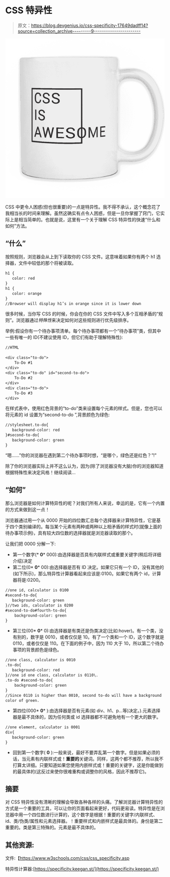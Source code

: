 # CSS 特异性

> 原文：<https://blog.devgenius.io/css-specificity-17649dadff14?source=collection_archive---------9----------------------->

![](img/1fdbc734592d17ba05eee9f36cd4941b.png)

CSS 中更令人困惑(但也很重要)的一点是特异性。我不得不承认，这个概念花了我相当长的时间来理解。虽然这确实有点令人困惑，但是一旦你掌握了窍门，它实际上是相当简单的。也就是说，这里有一个关于理解 CSS 特异性的快速“什么和如何”方法。

## “什么”

按照规则，浏览器会从上到下读取你的 CSS 文件。这意味着如果你有两个 h1 选择器，文件中较低的那个将被读取。

```
h1 {
   color: red
}
h1 {
   color: orange
}
//Browser will display h1’s in orange since it is lower down
```

很多时候，当你写 CSS 的时候，你会在你的 CSS 文件中写入多个互相矛盾的“规则”。浏览器通过*特殊性*来决定如何对这些规则进行优先级排序。

举例:假设你有一个待办事项清单。每个待办事项都有一个“待办事项”类，但其中一些有唯一的 ID(不建议使用 ID，但它们有助于理解特殊性):

```
//HTML

<div class="to-do"> 
    To-Do #1 
</div>
<div class="to-do" id="second-to-do"> 
    To-Do #2 
</div>
<div class="to-do"> 
    To-Do #3 
</div>
```

在样式表中，使用红色背景的“to-do”类来设置每个元素的样式。但是，您也可以将元素的 id 设置为“second-to-do ”,背景颜色为绿色:

```
//stylesheet.to-do{
   background-color: red
}#second-to-do{
   background-color: green
}
```

“嗯……”你的浏览器在遇到第二个待办事项时想，“是哪个，绿色还是红色？”!"

除了你的浏览器实际上并不这么认为，因为(除了浏览器没有大脑)你的浏览器知道根据特殊性来决定风格！继续阅读…

## “如何”

那么浏览器是如何计算特异性的呢？对我们所有人来说，幸运的是，它有一个内置的方式来做到这一点！

浏览器通过用一个从 0000 开始的四位数汇总每个选择器来计算特异性，它是基于四个类别编译的。每当某个元素有两种或两种以上相矛盾的样式时(就像上面的待办事项示例)，具有较大四位数的选择器就是浏览器读取的那个。

让我们把 0000 分解一下:

*   第一个数字(* **0*** 000):由选择器是否具有内联样式或重要关键字(稍后将详细介绍)决定
*   第二位(0* **0*** 00):由选择器是否有 ID 决定。如果它只有一个 ID，没有其他的(如下所示)，那么特异性计算器看起来应该是:0100。如果它有两个 id，计算器将是:0200。

```
//one id, calculator is 0100
#second-to-do{
   background-color: green
}//two ids, calculator is 0200
#second-to-do#fourth-to-do{
    background-color: green
}
```

*   第三位(00* **0*** 0):由选择器是有类还是伪类决定(比如:hover)。有一个类，没有别的，数字是 0010，或者仅仅是 10。有了一个类和一个 ID，这个数字就是 0110，或者仅仅是 110。在下面的例子中，因为 110 大于 10，所以第二个待办事项的背景颜色是绿色。

```
//one class, calculator is 0010
.to-do{
   background-color: red
}//one id one class, calculator is 0110\. 
.to-do #second-to-do{
    background-color: green
}
//Since 0110 is higher than 0010, second to-do will have a background color of green.
```

*   第四位(000* **0*** ):由选择器是否有元素(如 div、h1、p…等)决定。).元素选择器是最不具体的，因为任何类或 id 选择器都不可避免地有一个更大的数字。

```
//one element, calculator is 0001
div{
   background-color: green
}
```

*   回到第一个数字( **0** ):一般来说，最好不要弄乱第一个数字。但是如果必须的话，当元素有内联样式或！**重要的**关键词。同样，这两个都不推荐，所以我不打算太详细。只要知道如果您使用内嵌样式或！重要的关键字，这是你能做到的最具体的(这反过来使你很难重构或调整你的风格，因此不推荐它)。

## 摘要

对 CSS 特异性没有清晰的理解会导致各种各样的头痛。了解浏览器计算特异性的方式是一个重要的工具，可以让你的页面看起来更好，代码更易读。特异性是在浏览器中用一个四位数进行计算的，这个数字是根据！重要的关键字/内联样式、id、类/伪类/属性和元素选择器。！重要样式和内嵌样式是最具体的。身份是第二重要的。类是第三特殊的。元素是最不具体的。

## 其他资源:

文件:【https://www.w3schools.com/css/css_specificity.asp 

特异性计算器:[https://specificity.keegan.st/](https://specificity.keegan.st/)